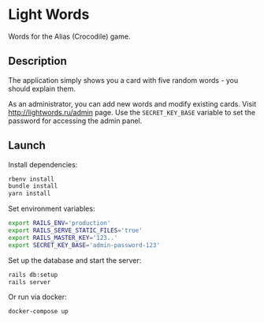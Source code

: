 # Light Words
Words for the Alias (Crocodile) game.

## Description
The application simply shows you a card with five random words - you should explain them.

As an administrator, you can add new words and modify existing cards. Visit http://lightwords.ru/admin page.
Use the `SECRET_KEY_BASE` variable to set the password for accessing the admin panel.

## Launch

Install dependencies:
```bash
rbenv install
bundle install
yarn install
```

Set environment variables:
```bash
export RAILS_ENV='production'
export RAILS_SERVE_STATIC_FILES='true'
export RAILS_MASTER_KEY='123..'
export SECRET_KEY_BASE='admin-password-123'
```

Set up the database and start the server:
```bash
rails db:setup
rails server
```

Or run via docker:
```bash
docker-compose up
```
